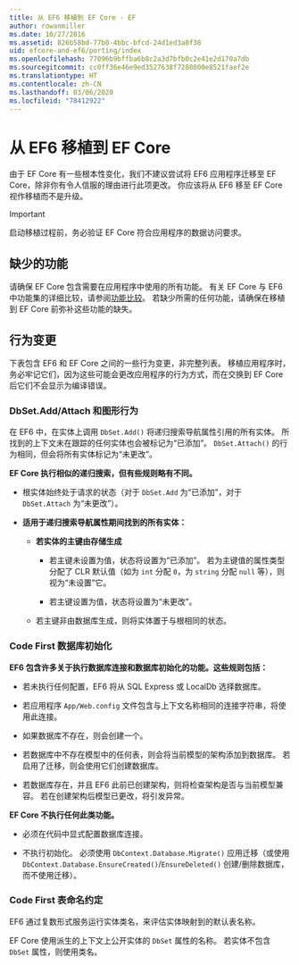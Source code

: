 ```yaml
---
title: 从 EF6 移植到 EF Core - EF
author: rowanmiller
ms.date: 10/27/2016
ms.assetid: 826b58bd-77b0-4bbc-bfcd-24d1ed3a8f38
uid: efcore-and-ef6/porting/index
ms.openlocfilehash: 77096b9bffba6b8c2a3d7bfb0c2e41e2d170a7db
ms.sourcegitcommit: cc0ff36e46e9ed3527638f7208000e8521faef2e
ms.translationtype: HT
ms.contentlocale: zh-CN
ms.lasthandoff: 03/06/2020
ms.locfileid: "78412922"
---
```

# <a name="porting-from-ef6-to-ef-core"></a>从 EF6 移植到 EF Core

由于 EF Core 有一些根本性变化，我们不建议尝试将 EF6 应用程序迁移至 EF Core，除非你有令人信服的理由进行此项更改。
你应该将从 EF6 移至 EF Core 视作移植而不是升级。

> [!IMPORTANT]
> 启动移植过程前，务必验证 EF Core 符合应用程序的数据访问要求。

## <a name="missing-features"></a>缺少的功能

请确保 EF Core 包含需要在应用程序中使用的所有功能。 有关 EF Core 与 EF6 中功能集的详细比较，请参阅[功能比较](xref:efcore-and-ef6/index)。 若缺少所需的任何功能，请确保在移植到 EF Core 前弥补这些功能的缺失。

## <a name="behavior-changes"></a>行为变更

下表包含 EF6 和 EF Core 之间的一些行为变更，非完整列表。 移植应用程序时，务必牢记它们，因为这些可能会更改应用程序的行为方式，而在交换到 EF Core 后它们不会显示为编译错误。

### <a name="dbsetaddattach-and-graph-behavior"></a>DbSet.Add/Attach 和图形行为

在 EF6 中，在实体上调用 `DbSet.Add()` 将递归搜索导航属性引用的所有实体。 所找到的上下文未在跟踪的任何实体也会被标记为“已添加”。 `DbSet.Attach()` 的行为相同，但会将所有实体标记为“未更改”。

**EF Core 执行相似的递归搜索，但有些规则略有不同。**

*  根实体始终处于请求的状态（对于 `DbSet.Add` 为“已添加”，对于 `DbSet.Attach` 为“未更改”）。

*  **适用于递归搜索导航属性期间找到的所有实体：**

    *  **若实体的主键由存储生成**

        * 若主键未设置为值，状态将设置为“已添加”。 若为主键值的属性类型分配了 CLR 默认值（如为 `int` 分配 `0`，为 `string` 分配 `null` 等），则视为“未设置”它。

        * 若主键设置为值，状态将设置为“未更改”。

    *  若主键非由数据库生成，则将实体置于与根相同的状态。

### <a name="code-first-database-initialization"></a>Code First 数据库初始化

**EF6 包含许多关于执行数据库连接和数据库初始化的功能。这些规则包括：**

* 若未执行任何配置，EF6 将从 SQL Express 或 LocalDb 选择数据库。

* 若应用程序 `App/Web.config` 文件包含与上下文名称相同的连接字符串，将使用此连接。

* 如果数据库不存在，则会创建一个。

* 若数据库中不存在模型中的任何表，则会将当前模型的架构添加到数据库。 若启用了迁移，则会使用它们创建数据库。

* 若数据库存在，并且 EF6 此前已创建架构，则将检查架构是否与当前模型兼容。 若在创建架构后模型已更改，将引发异常。

**EF Core 不执行任何此类功能。**

* 必须在代码中显式配置数据库连接。

* 不执行初始化。 必须使用 `DbContext.Database.Migrate()` 应用迁移（或使用 `DbContext.Database.EnsureCreated()`/`EnsureDeleted()` 创建/删除数据库，而不使用迁移）。

### <a name="code-first-table-naming-convention"></a>Code First 表命名约定

EF6 通过复数形式服务运行实体类名，来评估实体映射到的默认表名称。

EF Core 使用派生的上下文上公开实体的 `DbSet` 属性的名称。 若实体不包含 `DbSet` 属性，则使用类名。
